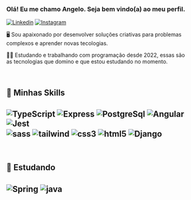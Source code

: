 ### Olá! Eu me chamo Angelo. Seja bem vindo(a) ao meu perfil.

[![Linkedin](https://img.shields.io/badge/LinkedIn-0077B5?style=for-the-badge&logo=linkedin&logoColor=white)](https://www.linkedin.com/in/angelo-lucas-7129b7268/) [![Instagram](https://img.shields.io/badge/Instagram-E4405F?style=for-the-badge&logo=instagram&logoColor=white)](https://instagram.com/angelolfl?utm_source=qr&igshid=NGExMmI2YTkyZg%3D%3D)

<p> 🖥️ Sou apaixonado por desenvolver soluções criativas para problemas<br> complexos e aprender novas tecologias.<p>

<p> 👨‍💻 Estudando e trabalhando com programação desde 2022, essas são<br> as tecnologias que domino e que estou estudando no momento.<p>

<div style="display: inline_block"><br/>
<h2> 🚀 Minhas Skills<h2>

<img align="center" alt="TypeScript" src="https://img.shields.io/badge/TypeScript-007ACC?style=for-the-badge&logo=typescript&logoColor=white">
<img align="center" alt="Express" src="https://img.shields.io/badge/Express.js-404D59?style=for-the-badge">
<img align="center" alt="PostgreSql" src="https://img.shields.io/badge/PostgreSQL-316192?style=for-the-badge&logo=postgresql&logoColor=white">
<img align="center" alt="Angular" src="https://img.shields.io/badge/Angular-DD0031?style=for-the-badge&logo=angular&logoColor=white"> 
<img align="center" alt="Jest" src="https://img.shields.io/badge/Jest-323330?style=for-the-badge&logo=Jest&logoColor=white"> 
<br>
<img align="center" alt="sass" src="https://img.shields.io/badge/Sass-CC6699?style=for-the-badge&logo=sass&logoColor=white">
<img align="center" alt="tailwind" src="https://img.shields.io/badge/Tailwind_CSS-38B2AC?style=for-the-badge&logo=tailwind-css&logoColor=white">
<img align="center" alt="css3" src="https://img.shields.io/badge/CSS3-1572B6?style=for-the-badge&logo=css3&logoColor=white">
<img align="center" alt="html5" src="https://img.shields.io/badge/HTML5-E34F26?style=for-the-badge&logo=html5&logoColor=white">
<img align="center" alt="Django" src="https://img.shields.io/badge/Django-092E20?style=for-the-badge&logo=django&logoColor=white">
</div>

<div style="display: inline_block"><br/>
<h2> 📖 Estudando<h2>

<img align="center" alt="Spring" src="https://img.shields.io/badge/Spring-6DB33F?style=for-the-badge&logo=spring&logoColor=white"> 
<img align="center" alt="java" src="https://img.shields.io/badge/Java-ED8B00?style=for-the-badge&logo=openjdk&logoColor=white">

</div>

